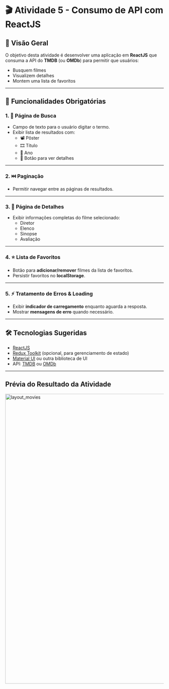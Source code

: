 # 🎬 Atividade 5 - Consumo de API com ReactJS  


## 📌 Visão Geral  
O objetivo desta atividade é desenvolver uma aplicação em **ReactJS** que consuma a API do **TMDB** (ou **OMDb**) para permitir que usuários:  
- Busquem filmes  
- Visualizem detalhes  
- Montem uma lista de favoritos  

---

## 🚀 Funcionalidades Obrigatórias  

### 1. 🔎 Página de Busca  
- Campo de texto para o usuário digitar o termo.  
- Exibir lista de resultados com:  
  - 📽️ Pôster  
  - 🎞️ Título  
  - 📅 Ano  
  - 🔘 Botão para ver detalhes  

---

### 2. ⏭️ Paginação  
- Permitir navegar entre as páginas de resultados.  

---

### 3. 📝 Página de Detalhes  
- Exibir informações completas do filme selecionado:  
  - Diretor  
  - Elenco  
  - Sinopse  
  - Avaliação  

---

### 4. ⭐ Lista de Favoritos  
- Botão para **adicionar/remover** filmes da lista de favoritos.  
- Persistir favoritos no **localStorage**.  

---

### 5. ⚡ Tratamento de Erros & Loading  
- Exibir **indicador de carregamento** enquanto aguarda a resposta.  
- Mostrar **mensagens de erro** quando necessário.  

---

## 🛠️ Tecnologias Sugeridas  
- [ReactJS](https://react.dev/)  
- [Redux Toolkit](https://redux-toolkit.js.org/) (opcional, para gerenciamento de estado)  
- [Material UI](https://mui.com/) ou outra biblioteca de UI  
- API: [TMDB](https://developer.themoviedb.org/) ou [OMDb](https://www.omdbapi.com/)  

---
## Prévia do Resultado da Atividade

<img width="1920" height="920" alt="layout_movies" src="https://github.com/user-attachments/assets/6e5c0c42-1480-4a9c-a6fc-05b7dc211f8a" />




